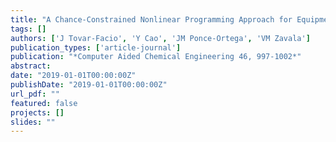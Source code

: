 ```yaml
---
title: "A Chance-Constrained Nonlinear Programming Approach for Equipment Design Under Uncertainty"
tags: []
authors: ['J Tovar-Facio', 'Y Cao', 'JM Ponce-Ortega', 'VM Zavala']
publication_types: ['article-journal']
publication: "*Computer Aided Chemical Engineering 46, 997-1002*"
abstract: 
date: "2019-01-01T00:00:00Z"
publishDate: "2019-01-01T00:00:00Z"
url_pdf: ""
featured: false
projects: []
slides: ""
---
```

